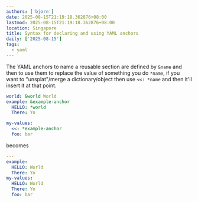 ```yaml
---
authors: ['bjơrn']
date: 2025-08-15T21:19:18.362876+08:00
lastmod: 2025-08-15T21:19:18.362876+08:00
location: Singapore
title: Syntax for declaring and using YAML anchors
daily: ['2025-08-15']
tags:
  - yaml
---
```

The YAML anchors to name a reusable section are defined by `&name` and then to use them to replace the value of something you do `*name`, if you want to "unsplat"/merge a dictionary/object then use `<<: *name` and then it'll insert it at that point.

<!--more-->

```yaml
world: &world World
example: &example-anchor
  HELLO: *world
  There: Yo

my-values:
  <<: *example-anchor
  foo: bar
```

becomes

```yaml
---
example:
  HELLO: World
  There: Yo
my-values:
  HELLO: World
  There: Yo
  foo: bar
```
